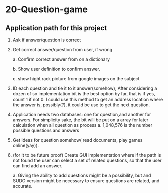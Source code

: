 # 20-Question-game
## Application path for this project
1.  Ask if answer/question is correct

2.  Get correct answer/question from user, if wrong

    a.  Confirm correct answer from on a dictionary
    
    b.  Show user definition to confirm answer.
    
    c. show hight rack picture from google images on the subject
    
3.  ID each question and tie it to it answer(somehow), After considering a dozen of so implementation bit is the best option by far, that is if yes, count 1 if not 0. I could use this method to get an address location where the answer is, possibly(?), it could be use to get the next question.
4. Application needs two databases: one for question,and another for answers. For simplicity sake, the bit will be put on a array for later calculation when all question as process 
    a. 1,048,576 is the number possible questions and answers 
5.	Get Ideas for question somehow( read documents, play games online(yay)). 

6. (for it to be future proof) Create GUI implementation where if the path is not found the user can select a set of related questions, so that the user can find add an answer. 

    a. Giving the ability to add questions might be a possibility, but and SUDO version might be necessary to ensure questions are related, and accurate.  

